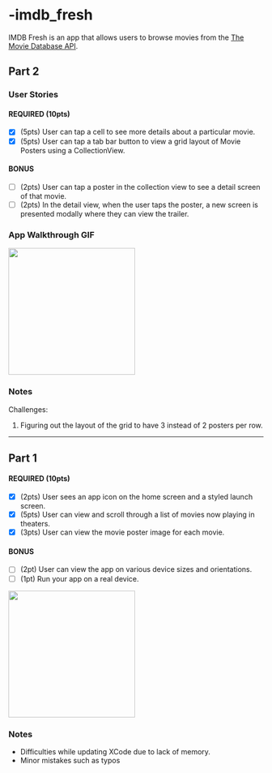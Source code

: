 # -imdb_fresh

IMDB Fresh is an app that allows users to browse movies from the [The Movie Database API](http://docs.themoviedb.apiary.io/#).

## Part 2

### User Stories

#### REQUIRED (10pts)
- [x] (5pts) User can tap a cell to see more details about a particular movie.
- [x] (5pts) User can tap a tab bar button to view a grid layout of Movie Posters using a CollectionView.

#### BONUS
- [ ] (2pts) User can tap a poster in the collection view to see a detail screen of that movie.
- [ ] (2pts) In the detail view, when the user taps the poster, a new screen is presented modally where they can view the trailer.

### App Walkthrough GIF
<img src="http://g.recordit.co/IT34jOczqf.gif" width=250><br>

### Notes
Challenges: 
 1. Figuring out the layout of the grid to have 3 instead of 2 posters per row.
---

## Part 1

#### REQUIRED (10pts)
- [x] (2pts) User sees an app icon on the home screen and a styled launch screen.
- [x] (5pts) User can view and scroll through a list of movies now playing in theaters.
- [x] (3pts) User can view the movie poster image for each movie.

#### BONUS
- [ ] (2pt) User can view the app on various device sizes and orientations.
- [ ] (1pt) Run your app on a real device.

<img src="http://g.recordit.co/sd23eXLVhy.gif" width=250><br>

### Notes
- Difficulties while updating XCode due to lack of memory.
- Minor mistakes such as typos
